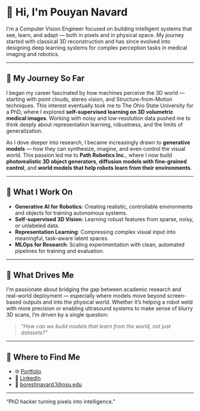 # 👋 Hi, I'm Pouyan Navard

I'm a Computer Vision Engineer focused on building intelligent systems that see, learn, and adapt — both in pixels and in physical space. My journey started with classical 3D reconstruction and has since evolved into designing deep learning systems for complex perception tasks in medical imaging and robotics.

---

## 🧭 My Journey So Far

I began my career fascinated by how machines perceive the 3D world — starting with point clouds, stereo vision, and Structure-from-Motion techniques. This interest eventually took me to The Ohio State University for a PhD, where I explored **self-supervised learning on 3D volumetric medical images**. Working with noisy and low-resolution data pushed me to think deeply about representation learning, robustness, and the limits of generalization.

As I dove deeper into research, I became increasingly drawn to **generative models** — how they can synthesize, imagine, and even control the visual world. This passion led me to **Path Robotics Inc.**, where I now build **photorealistic 3D object generators**, **diffusion models with fine-grained control**, and **world models that help robots learn from their environments**.

---

## 🧠 What I Work On

- **Generative AI for Robotics**: Creating realistic, controllable environments and objects for training autonomous systems.
- **Self-supervised 3D Vision**: Learning robust features from sparse, noisy, or unlabeled data.
- **Representation Learning**: Compressing complex visual input into meaningful, task-aware latent spaces.
- **MLOps for Research**: Scaling experimentation with clean, automated pipelines for training and evaluation.

---

## 🌱 What Drives Me

I'm passionate about bridging the gap between academic research and real-world deployment — especially where models move beyond screen-based outputs and into the physical world. Whether it’s helping a robot weld with more precision or enabling ultrasound systems to make sense of blurry 3D scans, I’m driven by a single question:

> *"How can we build models that learn from the world, not just datasets?"*

---

## 🔗 Where to Find Me

- 🌐 [Portfolio](https://bnavard.github.io/)
- 💼 [LinkedIn](https://www.linkedin.com/in/pouyan-boreshnavard/)
- 📧 [boreshnavard.1@osu.edu](mailto:boreshnavard.1@osu.edu)

---

“PhD hacker turning pixels into intelligence.”
